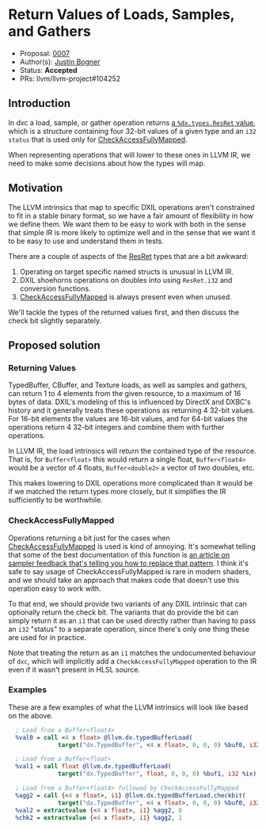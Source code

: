 <!-- {% raw %} -->

# Return Values of Loads, Samples, and Gathers

* Proposal: [0007](0007-the-resret-type.md)
* Author(s): [Justin Bogner](https://github.com/bogner)
* Status: **Accepted**
* PRs: llvm/llvm-project#104252

## Introduction

In dxc a load, sample, or gather operation returns [a `%dx.types.ResRet`
value][ResRet], which is a structure containing four 32-bit values of a given
type and an `i32 status` that is used only for [CheckAccessFullyMapped].

When representing operations that will lower to these ones in LLVM IR, we need
to make some decisions about how the types will map.

[ResRet]: https://github.com/microsoft/DirectXShaderCompiler/blob/main/docs/DXIL.rst#resource-operation-return-types
[CheckAccessFullyMapped]: https://learn.microsoft.com/en-us/windows/win32/direct3dhlsl/checkaccessfullymapped

## Motivation

The LLVM intrinsics that map to specific DXIL operations aren't constrained to
fit in a stable binary format, so we have a fair amount of flexibility in how
we define them. We want them to be easy to work with both in the sense that
simple IR is more likely to optimize well and in the sense that we want it to
be easy to use and understand them in tests.

There are a couple of aspects of the [ResRet] types that are a bit awkward:
1. Operating on target specific named structs is unusual in LLVM IR.
2. DXIL shoehorns operations on doubles into using `ResRet.i32` and conversion
   functions.
3. [CheckAccessFullyMapped] is always present even when unused.

We'll tackle the types of the returned values first, and then discuss the check
bit slightly separately.

## Proposed solution

### Returning Values

TypedBuffer, CBuffer, and Texture loads, as well as samples and gathers, can
return 1 to 4 elements from the given resource, to a maximum of 16 bytes of
data. DXIL's modeling of this is influenced by DirectX and DXBC's history and
it generally treats these operations as returning 4 32-bit values. For 16-bit
elements the values are 16-bit values, and for 64-bit values the operations
return 4 32-bit integers and combine them with further operations.

In LLVM IR, the load intrinsics will return the contained type of the resource.
That is, for `Buffer<float>` this would return a single float, `Buffer<float4>`
would be a vector of 4 floats, `Buffer<double2>` a vector of two doubles, etc.

This makes lowering to DXIL operations more complicated than it would be if we
matched the return types more closely, but it simplifies the IR sufficiently to
be worthwhile.

### CheckAccessFullyMapped

Operations returning a bit just for the cases when [CheckAccessFullyMapped] is
used is kind of annoying. It's somewhat telling that some of the best
documentation of this function is [an article on sampler feedback that's
telling you how to replace that pattern][Sampler Feedback]. I think it's safe
to say usage of CheckAccessFullyMapped is rare in modern shaders, and we should
take an approach that makes code that doesn't use this operation easy to work
with.

To that end, we should provide two variants of any DXIL intrinsic that can
optionally return the check bit. The variants that do provide the bit can
simply return it as an `i1` that can be used directly rather than having to
pass an `i32` "status" to a separate operation, since there's only one thing
these are used for in practice.

Note that treating the return as an `i1` matches the undocumented behaviour of
`dxc`, which will implicitly add a `CheckAccessFullyMapped` operation to the IR
even if it wasn't present in HLSL source.

[Sampler Feedback]: https://devblogs.microsoft.com/directx/coming-to-directx-12-sampler-feedback-some-useful-once-hidden-data-unlocked/

### Examples

These are a few examples of what the LLVM intrinsics will look like based on
the above.

```llvm
  ; Load from a Buffer<float4>
  %val0 = call <4 x float> @llvm.dx.typedBufferLoad(
              target("dx.TypedBuffer", <4 x float>, 0, 0, 0) %buf0, i32 %ix)

  ; Load from a Buffer<float>
  %val1 = call float @llvm.dx.typedBufferLoad(
              target("dx.TypedBuffer", float, 0, 0, 0) %buf1, i32 %ix)

  ; Load from a Buffer<float4> followed by CheckAccessFullyMapped
  %agg2 = call {<4 x float>, i1} @llvm.dx.typedBufferLoad.checkbit(
              target("dx.TypedBuffer", <4 x float>, 0, 0, 0) %buf0, i32 %ix)
  %val2 = extractvalue {<4 x float>, i1} %agg2, 0
  %chk2 = extractvalue {<4 x float>, i1} %agg2, 1
```

<!-- {% endraw %} -->
